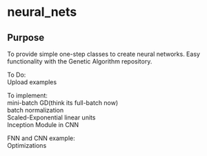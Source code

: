 # neural_nets

## Purpose

To provide simple one-step classes to create neural networks. Easy functionality with the Genetic Algorithm repository.

To Do:   
Upload examples

To implement:   
mini-batch GD(think its full-batch now)   
batch normalization   
Scaled-Exponential linear units   
Inception Module in CNN

FNN and CNN example:  
Optimizations

